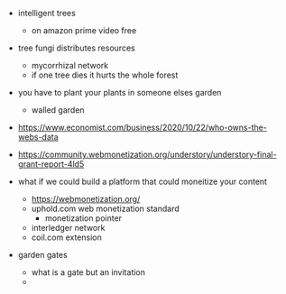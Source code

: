 - intelligent trees
	- on amazon prime video free
- tree fungi distributes resources
	- mycorrhizal network
	- if one tree dies it hurts the whole forest
- you have to plant your plants in someone elses garden
	- walled garden
- https://www.economist.com/business/2020/10/22/who-owns-the-webs-data
- https://community.webmonetization.org/understory/understory-final-grant-report-4ld5
- what if we could build a platform that could moneitize your content
	- https://webmonetization.org/
	- uphold.com web monetization standard
		- monetization pointer
	- interledger network
	- coil.com extension

- garden gates
	- what is a gate but an invitation
	- 